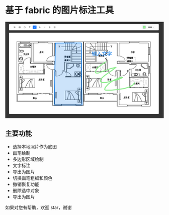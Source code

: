 <!--
 * @Author: none
 * @Date: none
 * @LastEditors: chapter2
 * @LastEditTime: 2023-12-05 17:14:18
 * @Description: none
-->

# 基于 fabric 的图片标注工具

![Alt text](./public/preview.png)

## 主要功能

- 选择本地照片作为底图
- 画笔绘制
- 多边形区域绘制
- 文字标注
- 导出为图片
- 切换画笔粗细和颜色
- 撤销恢复功能
- 删除选中对象
- 导出为图片

如果对您有帮助，欢迎 star，谢谢
